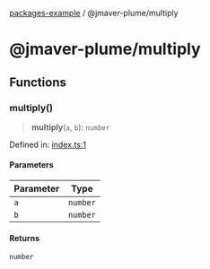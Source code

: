 [packages-example](../../README.md) / @jmaver-plume/multiply

# @jmaver-plume/multiply

## Functions

### multiply()

> **multiply**(`a`, `b`): `number`

Defined in: [index.ts:1](https://github.com/jmaver-plume/typedoc-github-wiki-monorepo-example/blob/main/multiply/lib/index.ts#L1)

#### Parameters

| Parameter | Type |
| ------ | ------ |
| `a` | `number` |
| `b` | `number` |

#### Returns

`number`
